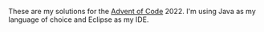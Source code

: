 These are my solutions for the [Advent of Code](https://adventofcode.com/) 2022. I'm using Java as my language of choice and Eclipse as my IDE.
